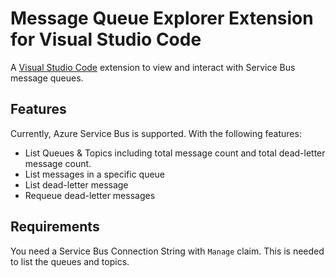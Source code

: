 # Message Queue Explorer Extension for Visual Studio Code

A [Visual Studio Code](https://code.visualstudio.com/) extension to view and interact with Service Bus message queues.

## Features

Currently, Azure Service Bus is supported. With the following features:

- List Queues & Topics including total message count and total dead-letter message count.
- List messages in a specific queue
- List dead-letter message
- Requeue dead-letter messages

## Requirements

You need a Service Bus Connection String with `Manage` claim.
This is needed to list the queues and topics.
